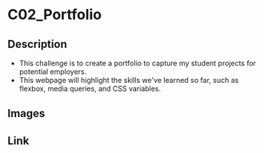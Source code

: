 # C02_Portfolio

## Description
- This challenge is to create a portfolio to capture my student projects for potential employers.
- This webpage will highlight the skills we've learned so far, such as flexbox, media queries, and CSS variables.

## Images

## Link